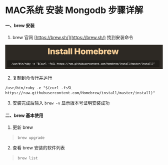 # MAC系统 安装 Mongodb 步骤详解

#### 一、brew 安装

1. brew 官网 [https://brew.sh/](https://brew.sh/) 找到安装命令
  	
![brew安装命令](https://github.com/xiaodongicon/install-mongodb-for-Mac/blob/master/WechatIMG283.png)
	
2. 复制到命令行并运行
```
/usr/bin/ruby -e "$(curl -fsSL https://raw.githubusercontent.com/Homebrew/install/master/install)"
```
3. 安装完成后输入 `brew -v` 显示版本号证明安装成功

#### 二、brew 基本使用

1. 更新 brew

>`brew upgrade`

2. 查看 brew 安装的软件列表

>`brew list`

  
